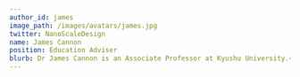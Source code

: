 ```yaml
---
author_id: james
image_path: /images/avatars/james.jpg
twitter: NanoScaleDesign
name: James Cannon
position: Education Adviser
blurb: Dr James Cannon is an Associate Professor at Kyushu University.<br>He is the creator of Challenge Based Active Learning and a founder @ChallengeHub.
---
```

